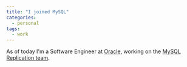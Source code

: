 ```yaml
---
title: "I joined MySQL"
categories:
  - personal
tags:
  - work
---
```

As of today I'm a Software Engineer at [Oracle][oracle], working on the [MySQL][mysql] [Replication team][team].  

[oracle]: https://www.oracle.com
[mysql]: https://www.mysql.com
[team]: https://www.mysqlhighavailability.com

